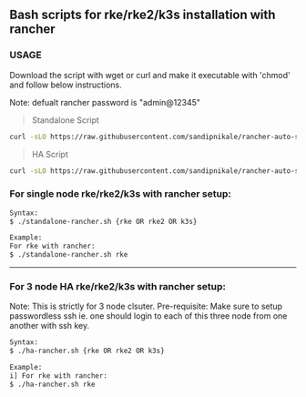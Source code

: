 ## Bash scripts for rke/rke2/k3s installation with rancher

### USAGE

Download the script with wget or curl and make it executable with 'chmod' and follow below instructions.

Note: defualt rancher password is "admin@12345"

> Standalone Script
```bash
curl -sLO https://raw.githubusercontent.com/sandipnikale/rancher-auto-scripts/main/standalone-rancher.sh
```
> HA Script
```bash
curl -sLO https://raw.githubusercontent.com/sandipnikale/rancher-auto-scripts/main/ha-rancher.sh
```

### For single node rke/rke2/k3s with rancher setup:
```bash
Syntax:
$ ./standalone-rancher.sh {rke OR rke2 OR k3s}

Example:
For rke with rancher:
$ ./standalone-rancher.sh rke 

```

******************************************************************************

### For 3 node HA rke/rke2/k3s with rancher setup:

Note: This is strictly for 3 node clsuter.
Pre-requisite: Make sure to setup passwordless ssh ie. one should login to each of this three node from one another with ssh key. 

```bash
Syntax:
$ ./ha-rancher.sh {rke OR rke2 OR k3s}

Example:
i] For rke with rancher:
$ ./ha-rancher.sh rke 

```
